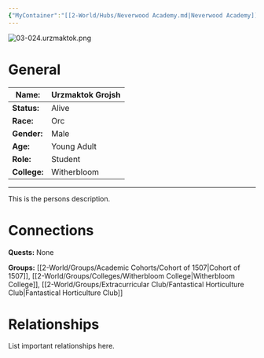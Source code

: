```yaml
---
{"MyContainer":"[[2-World/Hubs/Neverwood Academy.md|Neverwood Academy]]","MyCategory":null,"image":"03-024.urzmaktok.png","tags":["Category/People"],"obsidianUIMode":"preview","aliases":null,"NoteStatus":"❓","char_status":"Alive","char_race":"Orc","char_gender":"Male","char_role":"Student","char_college":"Witherbloom","char_items":null,"char_age":"Young Adult","parents":null,"children":null,"enemies":null,"allies":null,"siblings":null,"partner":null,"Connected_Quests":[],"Connected_Groups":["[[Cohort of 1507|Cohort of 1507]]","[[Witherbloom College|Witherbloom College]]","[[Fantastical Horticulture Club|Fantastical Horticulture Club]]"],"dg-publish":true,"dg-path":"World/People/Students/Urzmaktok Grojsh.md","permalink":"/world/people/students/urzmaktok-grojsh/","dgPassFrontmatter":true,"updated":"2025-10-04T12:12:14.000+01:00"}
---
```



![03-024.urzmaktok.png](/img/user/z_Assets/character_art/NPCs/Cohort%20of%201507/03-024.urzmaktok.png)
# General


| Name:        | Urzmaktok Grojsh |
| ------------ | ---------------- |
| **Status:**  | Alive            |
| **Race:**    | Orc              |
| **Gender:**  | Male             |
| **Age:**     | Young Adult      |
| **Role:**    | Student          |
| **College:** | Witherbloom      |


---

This is the persons description. 


# Connections


**Quests:** None 

**Groups:** [[2-World/Groups/Academic Cohorts/Cohort of 1507\|Cohort of 1507]], [[2-World/Groups/Colleges/Witherbloom College\|Witherbloom College]], [[2-World/Groups/Extracurricular Club/Fantastical Horticulture Club\|Fantastical Horticulture Club]]


# Relationships

List important relationships here. 

